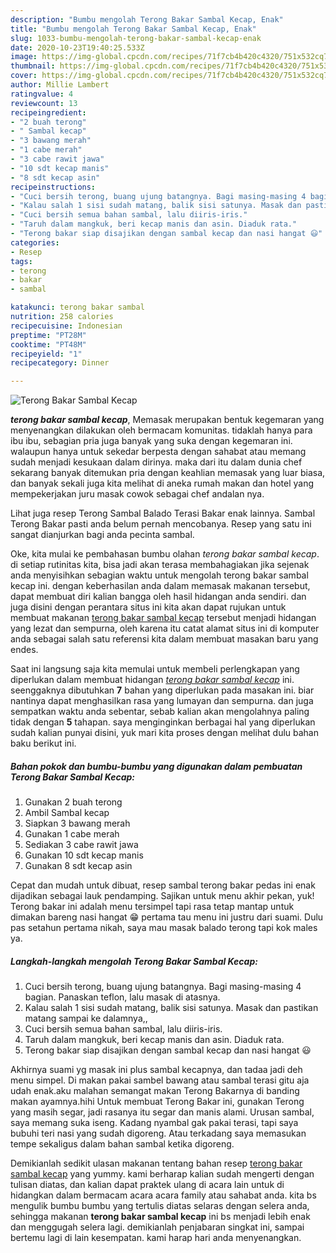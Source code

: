 ```yaml
---
description: "Bumbu mengolah Terong Bakar Sambal Kecap, Enak"
title: "Bumbu mengolah Terong Bakar Sambal Kecap, Enak"
slug: 1033-bumbu-mengolah-terong-bakar-sambal-kecap-enak
date: 2020-10-23T19:40:25.533Z
image: https://img-global.cpcdn.com/recipes/71f7cb4b420c4320/751x532cq70/terong-bakar-sambal-kecap-foto-resep-utama.jpg
thumbnail: https://img-global.cpcdn.com/recipes/71f7cb4b420c4320/751x532cq70/terong-bakar-sambal-kecap-foto-resep-utama.jpg
cover: https://img-global.cpcdn.com/recipes/71f7cb4b420c4320/751x532cq70/terong-bakar-sambal-kecap-foto-resep-utama.jpg
author: Millie Lambert
ratingvalue: 4
reviewcount: 13
recipeingredient:
- "2 buah terong"
- " Sambal kecap"
- "3 bawang merah"
- "1 cabe merah"
- "3 cabe rawit jawa"
- "10 sdt kecap manis"
- "8 sdt kecap asin"
recipeinstructions:
- "Cuci bersih terong, buang ujung batangnya. Bagi masing-masing 4 bagian. Panaskan teflon, lalu masak di atasnya."
- "Kalau salah 1 sisi sudah matang, balik sisi satunya. Masak dan pastikan matang sampai ke dalamnya,,"
- "Cuci bersih semua bahan sambal, lalu diiris-iris."
- "Taruh dalam mangkuk, beri kecap manis dan asin. Diaduk rata."
- "Terong bakar siap disajikan dengan sambal kecap dan nasi hangat 😃"
categories:
- Resep
tags:
- terong
- bakar
- sambal

katakunci: terong bakar sambal 
nutrition: 258 calories
recipecuisine: Indonesian
preptime: "PT28M"
cooktime: "PT48M"
recipeyield: "1"
recipecategory: Dinner

---
```



![Terong Bakar Sambal Kecap](https://img-global.cpcdn.com/recipes/71f7cb4b420c4320/751x532cq70/terong-bakar-sambal-kecap-foto-resep-utama.jpg)

<b><i>terong bakar sambal kecap</i></b>, Memasak merupakan bentuk kegemaran yang menyenangkan dilakukan oleh bermacam komunitas. tidaklah hanya para ibu ibu, sebagian pria juga banyak yang suka dengan kegemaran ini. walaupun hanya untuk sekedar berpesta dengan sahabat atau memang sudah menjadi kesukaan dalam dirinya. maka dari itu dalam dunia chef sekarang banyak ditemukan pria dengan keahlian memasak yang luar biasa, dan banyak sekali juga kita melihat di aneka rumah makan dan hotel yang mempekerjakan juru masak cowok sebagai chef andalan nya.

Lihat juga resep Terong Sambal Balado Terasi Bakar enak lainnya. Sambal Terong Bakar pasti anda belum pernah mencobanya. Resep yang satu ini sangat dianjurkan bagi anda pecinta sambal.

Oke, kita mulai ke pembahasan bumbu olahan <i>terong bakar sambal kecap</i>. di setiap rutinitas kita, bisa jadi akan terasa membahagiakan jika sejenak anda menyisihkan sebagian waktu untuk mengolah terong bakar sambal kecap ini. dengan keberhasilan anda dalam memasak makanan tersebut, dapat membuat diri kalian bangga oleh hasil hidangan anda sendiri. dan juga disini dengan perantara situs ini kita akan dapat rujukan untuk membuat makanan <u>terong bakar sambal kecap</u> tersebut menjadi hidangan yang lezat dan sempurna, oleh karena itu catat alamat situs ini di komputer anda sebagai salah satu referensi kita dalam membuat masakan baru yang endes.


Saat ini langsung saja kita memulai untuk membeli perlengkapan yang diperlukan dalam membuat hidangan <u><i>terong bakar sambal kecap</i></u> ini. seenggaknya dibutuhkan <b>7</b> bahan yang diperlukan pada masakan ini. biar nantinya dapat menghasilkan rasa yang lumayan dan sempurna. dan juga sempatkan waktu anda sebentar, sebab kalian akan mengolahnya paling tidak dengan <b>5</b> tahapan. saya menginginkan berbagai hal yang diperlukan sudah kalian punyai disini, yuk mari kita proses dengan melihat dulu bahan baku berikut ini.

<!--inarticleads1-->

##### Bahan pokok dan bumbu-bumbu yang digunakan dalam pembuatan Terong Bakar Sambal Kecap:

1. Gunakan 2 buah terong
1. Ambil  Sambal kecap
1. Siapkan 3 bawang merah
1. Gunakan 1 cabe merah
1. Sediakan 3 cabe rawit jawa
1. Gunakan 10 sdt kecap manis
1. Gunakan 8 sdt kecap asin


Cepat dan mudah untuk dibuat, resep sambal terong bakar pedas ini enak dijadikan sebagai lauk pendamping. Sajikan untuk menu akhir pekan, yuk! Terong bakar ini adalah menu tersimpel tapi rasa tetap mantap untuk dimakan bareng nasi hangat 😁 pertama tau menu ini justru dari suami. Dulu pas setahun pertama nikah, saya mau masak balado terong tapi kok males ya. 

<!--inarticleads2-->

##### Langkah-langkah mengolah Terong Bakar Sambal Kecap:

1. Cuci bersih terong, buang ujung batangnya. Bagi masing-masing 4 bagian. Panaskan teflon, lalu masak di atasnya.
1. Kalau salah 1 sisi sudah matang, balik sisi satunya. Masak dan pastikan matang sampai ke dalamnya,,
1. Cuci bersih semua bahan sambal, lalu diiris-iris.
1. Taruh dalam mangkuk, beri kecap manis dan asin. Diaduk rata.
1. Terong bakar siap disajikan dengan sambal kecap dan nasi hangat 😃


Akhirnya suami yg masak ini plus sambal kecapnya, dan tadaa jadi deh menu simpel. Di makan pakai sambel bawang atau sambal terasi gitu aja udah enak.aku malahan semangat makan Terong Bakarnya di banding makan ayamnya.hihi Untuk membuat Terong Bakar ini, gunakan Terong yang masih segar, jadi rasanya itu segar dan manis alami. Urusan sambal, saya memang suka iseng. Kadang nyambal gak pakai terasi, tapi saya bubuhi teri nasi yang sudah digoreng. Atau terkadang saya memasukan tempe sekaligus dalam bahan sambal ketika digoreng. 

Demikianlah sedikit ulasan makanan tentang bahan resep <u>terong bakar sambal kecap</u> yang yummy. kami berharap kalian sudah mengerti dengan tulisan diatas, dan kalian dapat praktek ulang di acara lain untuk di hidangkan dalam bermacam acara acara family atau sahabat anda. kita bs mengulik bumbu bumbu yang tertulis diatas selaras dengan selera anda, sehingga makanan <b>terong bakar sambal kecap</b> ini bs menjadi lebih enak dan menggugah selera lagi. demikianlah penjabaran singkat ini, sampai bertemu lagi di lain kesempatan. kami harap hari anda menyenangkan.
